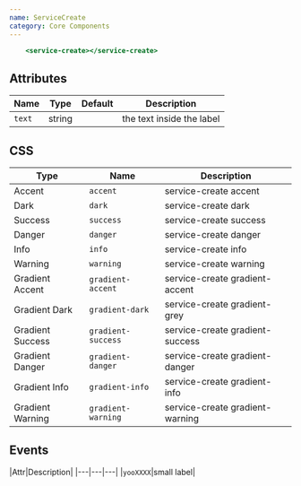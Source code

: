 ```yaml
---
name: ServiceCreate
category: Core Components
---
```


```service-create.html
    <service-create></service-create>
```

## Attributes

|Name|Type|Default|Description|
|---|---|---|---|
|`text`|string|   |the text inside the label|

## CSS

|Type|Name|Description|
|---|---|---|
|Accent|`accent`|service-create accent|
|Dark|`dark`|service-create dark|
|Success|`success`|service-create success|
|Danger|`danger`|service-create danger|
|Info|`info`|service-create info|
|Warning|`warning`|service-create warning|
|Gradient Accent|`gradient-accent`|service-create gradient-accent|
|Gradient Dark|`gradient-dark`|service-create gradient-grey|
|Gradient Success|`gradient-success`|service-create gradient-success|
|Gradient Danger|`gradient-danger`|service-create gradient-danger|
|Gradient Info|`gradient-info`|service-create gradient-info|
|Gradient Warning|`gradient-warning`|service-create gradient-warning|

## Events
|Attr|Description|
|---|---|---|
|`yooXXXX`|small label|